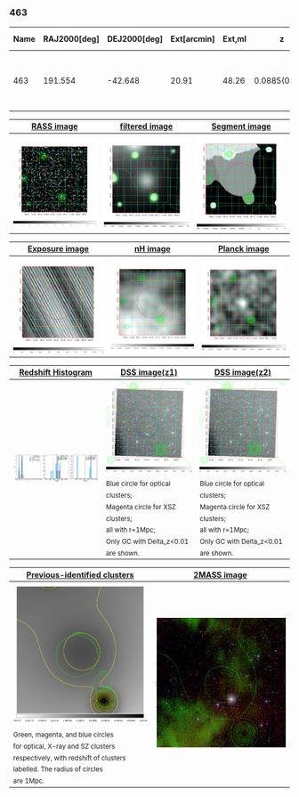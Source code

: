 <div STYLE="page-break-after: always;"></div>

### 463

|Name|RAJ2000[deg]|DEJ2000[deg] |Ext[arcmin]| Ext,ml | z | z_src| C|GC(XSZ,Delta_z<0.01)| GC(OPT,Delta_z<0.01)|GC| R_sig[arcmin] | R500[arcmin] | R500[Mpc]| CRsig[c/s] | CR500[c/s] |L500[1E44 erg/s]|F500[1E-12 erg/s/cm^2]| M500[1E14 Msun]|Tx[keV]|Cnt_sig|Beta|Rc[arcmin]|Comment|Alias|
|---|---|---|---|---|---|------|---|--------|---------|----------|---|---|---|---|---|---|---|---|---|---|---|---|---|---|
|463| 191.554| -42.648| 20.91| 48.26| 0.0885(0.005)| z1, z_opt| S| -| W| A, PSZ2, Tar, W| 11.238| 7.592| 0.753| 0.107(0.039)| 0.101(0.037)| 0.337(0.155)| 1.726(0.791)| 1.32(0.31)| 2.62(0.38)| 45.1| 0.785(-0.178+0.150)| 13.033(-3.324+3.730)| An SZ cluster with no $z$ and offset = 0.21 Mpc| k579|

|[RASS image](../image/463/463_img.pdf)|[filtered image](../image/463/463_fil.pdf)|[Segment image](../image/463/463_seg.pdf)|
|-------------------|--------------------|-------------------|
| <img src="../image/463/463_img.png" width="300">  | <img src="../image/463/463_fil.png" width="300">   | <img src="../image/463/463_seg.png" width="300">  |

|[Exposure image](../image/463/463_mex.pdf)| [nH image](../image/463/463_nh.pdf)| [Planck image](../image/463/463_p.pdf)|
|-------------------|--------------------|-------------------|
|<img src="../image/463/463_mex.png" width="300">   | <img src="../image/463/463_nh.png" width="300">    | <img src="../image/463/463_p.png" width="300"> |

|[Redshift Histogram](../image/463/463_zg.pdf) | [DSS image(z1)](../image/463/463_dss_z1.pdf)      |  [DSS image(z2)](../image/463/463_dss_z2.pdf)    |
|-------------------|--------------------|-------------------|
|<img src="../image/463/463_zg.png" width="300"> |<img src="../image/463/463_dss_z1.png" width="300"> <sub><br>Blue circle for optical clusters; <br>Magenta circle for XSZ clusters; <br>all with r=1Mpc; <br>Only GC with Delta_z<0.01 are shown. </sub>| <img src="../image/463/463_dss_z2.png" width="300"><sub><br>Blue circle for optical clusters; <br>Magenta circle for XSZ clusters; <br>all with r=1Mpc; <br>Only GC with Delta_z<0.01 are shown. </sub> |

|[Previous-identified clusters](../image/463/463_gc.pdf) | [2MASS image](../image/463/463_2mass.pdf)      |
|-------------------|-------------------|
|<img src=../image/463/463_gc.png width="300"> <br><sub>Green, magenta, and blue circles <br>for optical, X-ray and SZ clusters <br>respectively, with redshift of clusters <br>labelled. The radius of circles <br>are 1Mpc.</sub>|<img src="../image/463/463_2mass.png" width="300">  |




